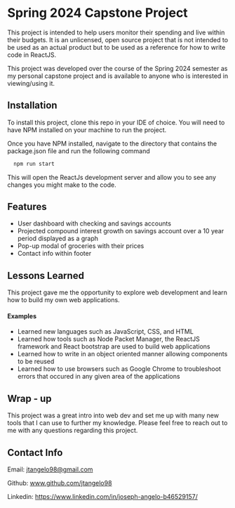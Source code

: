 
# Spring 2024 Capstone Project

This project is intended to help users monitor their spending and live within their budgets. It is an unlicensed, open source project that is not intended to be used as an actual product but to be used as a reference for how to write code in ReactJS.

This project was developed over the course of the Spring 2024 semester as my personal capstone project and is available to anyone who is interested in viewing/using it.




## Installation

To install this project, clone this repo in your IDE of choice. You will need to have NPM installed on your machine to run the project.

Once you have NPM installed, navigate to the directory that contains the package.json file and run the following command

```bash
  npm run start
```

This will open the ReactJs development server and allow you to see any changes you might make to the code.
## Features

- User dashboard with checking and savings accounts
- Projected compound interest growth on savings account over a 10 year period displayed as a graph
- Pop-up modal of groceries with their prices 
- Contact info within footer


## Lessons Learned

This project gave me the opportunity to explore web development and learn how to build my own web applications.

#### Examples

- Learned new languages such as JavaScript, CSS, and HTML
- Learned how tools such as Node Packet Manager, the ReactJS framework and React bootstrap are used to build web applications
- Learned how to write in an object oriented manner allowing components to be reused
- Learned how to use browsers such as Google Chrome to troubleshoot errors that occured in any given area of the applications

## Wrap - up

This project was a great intro into web dev and set me up with many new tools that I can use to further my knowledge. Please feel free to reach out to me with any questions regarding this project.


## Contact Info

Email: jtangelo98@gmail.com

Github: www.github.com/jtangelo98 

Linkedin: https://www.linkedin.com/in/joseph-angelo-b46529157/
